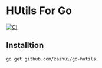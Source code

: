 # HUtils For Go

[![CI](https://github.com/zaihui/go-hutils/workflows/CI/badge.svg)](https://github.com/zaihui/go-hutils)

## Installtion

```bash
go get github.com/zaihui/go-hutils
```
